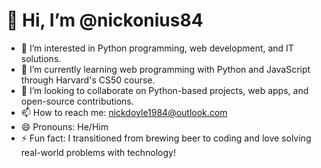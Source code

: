 # 👋 Hi, I’m @nickonius84

- 👀 I’m interested in Python programming, web development, and IT solutions.
- 🌱 I’m currently learning web programming with Python and JavaScript through Harvard's CS50 course.
- 💞️ I’m looking to collaborate on Python-based projects, web apps, and open-source contributions.
- 📫 How to reach me: [nickdoyle1984@outlook.com](mailto:nickdoyle1984@outlook.com)
- 😄 Pronouns: He/Him
- ⚡ Fun fact: I transitioned from brewing beer to coding and love solving real-world problems with technology!
